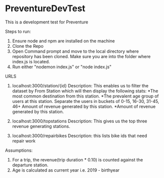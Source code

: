# PreventureDevTest

This is a development test for Preventure

Steps to run:

1. Ensure node and npm are installed on the machine
2. Clone the Repo
3. Open Command prompt and move to the local directory where repository has been cloned. Make sure you are into the folder where index.js is located.
4. Run either "nodemon index.js" or "node index.js"

URLS

1. localhost:3000/station/{id} Description: This enables us to filter the dataset by From Station which will then display the following stats: *The most common destination from this station. *The prevalent age group of users at this station. Separate the users in buckets of 0-15, 16-30, 31-45, 46+ Amount of revenue generated by this station. *Amount of revenue generated by this station.

2. localhost:3000/topstations Description: This gives us the top three revenue generating stations.

3. localhost:3000/repairbikes Description: this lists bike ids that need repair work

Assumptions:

1. For a trip, the revenue(trip duration * 0.10) is counted against the departure station.
2. Age is calculated as current year i.e. 2019 - birthyear
